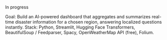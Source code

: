 In progress

Goal: Build an AI-powered dashboard that aggregates and summarizes real-time disaster information for a chosen region, answering localized questions instantly.
Stack: Python, Streamlit, Hugging Face Transformers, BeautifulSoup / Feedparser, Spacy, OpenWeatherMap API (free), Folium.

